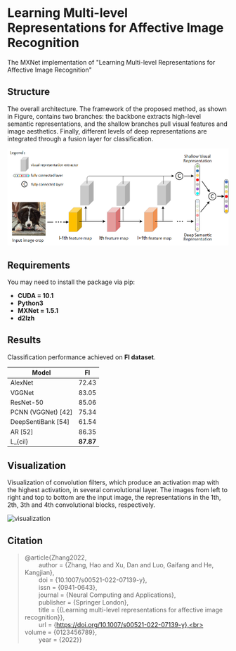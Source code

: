 # Learning Multi-level Representations for Affective Image Recognition


The MXNet implementation of "Learning Multi-level Representations for Affective Image Recognition"

## Structure


The overall architecture. The framework of the proposed method, as shown in Figure, contains two branches: the backbone  extracts high-level semantic representations, and the shallow branches pull visual features and image aesthetics. Finally, different levels of deep representations are integrated through a fusion layer for classification.

![structure](imgs/structure.png)



## Requirements

You may need to install the package via pip:

* **CUDA = 10.1**
* **Python3**
* **MXNet = 1.5.1**
* **d2lzh**



## Results

Classification performance achieved on **FI dataset**.


| Model              |    FI     |
| ------------------ | :-------: |
| AlexNet            |   72.43   |
| VGGNet             |   83.05   |
| ResNet-50          |   85.06   |
| PCNN (VGGNet) [42] |   75.34   |
| DeepSentiBank [54] |   61.54   |
| AR [52]            |   86.35   |
| L_{cil}            | **87.87** |

## Visualization

Visualization of convolution filters, which produce an activation map with the highest activation, in several convolutional layer. The images from left to right and top to bottom are the input image, the representations in the 1th, 2th, 3th and 4th convolutional blocks, respectively.

![visualization](imgs/visualization.png)



## Citation

>  @article{Zhang2022,<br>
&nbsp; &nbsp; &nbsp; &nbsp; author = {Zhang, Hao and Xu, Dan and Luo, Gaifang and He, Kangjian},<br>
&nbsp; &nbsp; &nbsp; &nbsp; doi = {10.1007/s00521-022-07139-y},<br>
&nbsp; &nbsp; &nbsp; &nbsp; issn = {0941-0643},<br>
&nbsp; &nbsp; &nbsp; &nbsp; journal = {Neural Computing and Applications},<br>
&nbsp; &nbsp; &nbsp; &nbsp; publisher = {Springer London},<br>
&nbsp; &nbsp; &nbsp; &nbsp; title = {{Learning multi-level representations for affective image recognition}},<br>
&nbsp; &nbsp; &nbsp; &nbsp; url = {https://doi.org/10.1007/s00521-022-07139-y},<br>
&nbsp; &nbsp; &nbsp; &nbsp; volume = {0123456789},<br>
&nbsp; &nbsp; &nbsp; &nbsp; year = {2022}}



